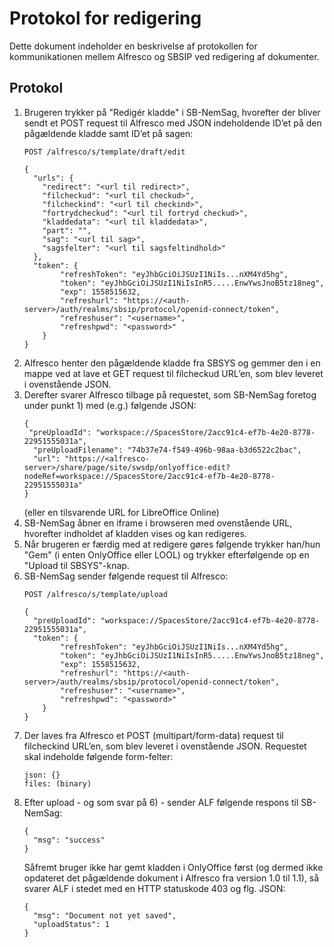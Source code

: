 # Protokol for redigering

Dette dokument indeholder en beskrivelse af protokollen for kommunikationen mellem 
Alfresco og SBSIP ved redigering af dokumenter.

## Protokol

1.  Brugeren trykker på "Redigér kladde" i SB-NemSag, hvorefter der bliver sendt et POST request til Alfresco med JSON 
    indeholdende ID’et på den pågældende kladde samt ID’et på sagen:
    ```
    POST /alfresco/s/template/draft/edit
    
    {
      "urls": {
        "redirect": "<url til redirect>",
        "filcheckud": "<url til checkud>",
        "filcheckind": "<url til checkind>",
        "fortrydcheckud": "<url til fortryd checkud>",
        "kladdedata": "<url til kladdedata>",
        "part": "",
        "sag": "<url til sag>",
        "sagsfelter": "<url til sagsfeltindhold>"
      }, 
      "token": {
            "refreshToken": "eyJhbGciOiJSUzI1NiIs...nXM4Yd5hg",
            "token": "eyJhbGciOiJSUzI1NiIsInR5.....EnwYwsJnoB5tz18neg",
            "exp": 1558515632,
            "refreshurl": "https://<auth-server>/auth/realms/sbsip/protocol/openid-connect/token",
            "refreshuser": "<username>",
            "refreshpwd": "<password>"
        }
    }
    ```
2.  Alfresco henter den pågældende kladde fra SBSYS og gemmer den i en mappe ved at lave et GET 
    request til filcheckud URL’en, som blev leveret i ovenstående JSON.
3.  Derefter svarer Alfresco tilbage på requestet, som SB-NemSag foretog under punkt 1) med 
    (e.g.) følgende JSON:
    ```
    {
     "preUploadId": "workspace://SpacesStore/2acc91c4-ef7b-4e20-8778-22951555031a",
      "preUploadFilename": "74b37e74-f549-496b-98aa-b3d6522c2bac",
      "url": "https://<alfresco-server>/share/page/site/swsdp/onlyoffice-edit?nodeRef=workspace://SpacesStore/2acc91c4-ef7b-4e20-8778-22951555031a"
    }
    ```
    (eller en tilsvarende URL for LibreOffice Online)
4.  SB-NemSag åbner en iframe i browseren med ovenstående URL, hvorefter indholdet af kladden vises og 
    kan redigeres.
5.  Når brugeren er færdig med at redigere gøres følgende trykker han/hun "Gem" (i enten OnlyOffice 
    eller LOOL) og trykker efterfølgende op en "Upload til SBSYS"-knap.
6.  SB-NemSag sender følgende request til Alfresco:
    ```
    POST /alfresco/s/template/upload
    
    {
      "preUploadId": "workspace://SpacesStore/2acc91c4-ef7b-4e20-8778-22951555031a",
      "token": {
            "refreshToken": "eyJhbGciOiJSUzI1NiIs...nXM4Yd5hg",
            "token": "eyJhbGciOiJSUzI1NiIsInR5.....EnwYwsJnoB5tz18neg",
            "exp": 1558515632,
            "refreshurl": "https://<auth-server>/auth/realms/sbsip/protocol/openid-connect/token",
            "refreshuser": "<username>",
            "refreshpwd": "<password>"
        }
    }
    ```
7.  Der laves fra Alfresco et POST (multipart/form-data) request til filcheckind URL’en, som blev 
    leveret i ovenstående JSON. Requestet skal indeholde følgende form-felter:
    ```
    json: {}
    files: (binary)
    ```
8.  Efter upload - og som svar på 6) - sender ALF følgende respons til SB-NemSag:
    ```
    {
      "msg": "success"
    }
    ```
    Såfremt bruger ikke har gemt kladden i OnlyOffice først (og dermed ikke opdateret det pågældende 
    dokument i Alfresco fra version 1.0 til 1.1), så svarer ALF i stedet med en HTTP statuskode 403 
    og flg. JSON:
    ```
    {
      "msg": "Document not yet saved",
      "uploadStatus": 1
    }    
    ```

